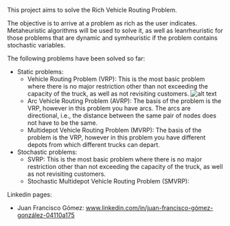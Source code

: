 This project aims to solve the Rich Vehicle Routing Problem. 

The objective is to arrive at a problem as rich as the user indicates. Metaheuristic algorithms will be used to solve it, as well as leanrheuristic for those problems that are dynamic and symheuristic if the problem contains stochastic variables.

The following problems have been solved so far:
+ Static problems:
  - Vehicle Routing Problem (VRP): This is the most basic problem where there is no major restriction other than not exceeding the capacity of the truck, as well as not revisiting customers.
  ![alt text](https://github.com/juanfran143/RVRP/tree/main/Figure/VRP.png?raw=true)
  - Arc Vehicle Routing Problem (AVRP): The basis of the problem is the VRP, however in this problem you have arcs. The arcs are directional, i.e., the distance between the same pair of nodes does not have to be the same.
  - Multidepot Vehicle Routing Problem (MVRP): The basis of the problem is the VRP, however in this problem you have different depots from which different trucks can depart.
+ Stochastic problems:
  - SVRP: This is the most basic problem where there is no major restriction other than not exceeding the capacity of the truck, as well as not revisiting customers.
  - Stochastic Multidepot Vehicle Routing Problem (SMVRP):   

Linkedin pages:

  - Juan Francisco Gómez: www.linkedin.com/in/juan-francisco-gómez-gonzález-04110a175
